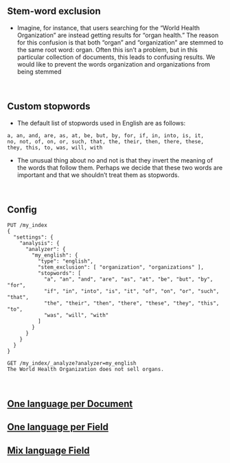 ## Stem-word exclusion
- Imagine, for instance, that users searching for the “World Health Organization” are instead getting results for “organ health.” The reason for this confusion is that both “organ” and “organization” are stemmed to the same root word: organ. Often this isn’t a problem, but in this particular collection of documents, this leads to confusing results. We would like to prevent the words organization and organizations from being stemmed

<br>

## Custom stopwords
- The default list of stopwords used in English are as follows:
```
a, an, and, are, as, at, be, but, by, for, if, in, into, is, it,
no, not, of, on, or, such, that, the, their, then, there, these,
they, this, to, was, will, with
```
- The unusual thing about no and not is that they invert the meaning of the words that follow them. Perhaps we decide that these two words are important and that we shouldn’t treat them as stopwords.

<br>

## Config
```
PUT /my_index
{
  "settings": {
    "analysis": {
      "analyzer": {
        "my_english": {
          "type": "english",
          "stem_exclusion": [ "organization", "organizations" ], 
          "stopwords": [ 
            "a", "an", "and", "are", "as", "at", "be", "but", "by", "for",
            "if", "in", "into", "is", "it", "of", "on", "or", "such", "that",
            "the", "their", "then", "there", "these", "they", "this", "to",
            "was", "will", "with"
          ]
        }
      }
    }
  }
}

GET /my_index/_analyze?analyzer=my_english 
The World Health Organization does not sell organs.
```

<br>

## [One language per Document](https://www.elastic.co/guide/en/elasticsearch/guide/current/one-lang-docs.html)
## [One language per Field](https://www.elastic.co/guide/en/elasticsearch/guide/current/one-lang-fields.html)
## [Mix language Field](https://www.elastic.co/guide/en/elasticsearch/guide/current/mixed-lang-fields.html)